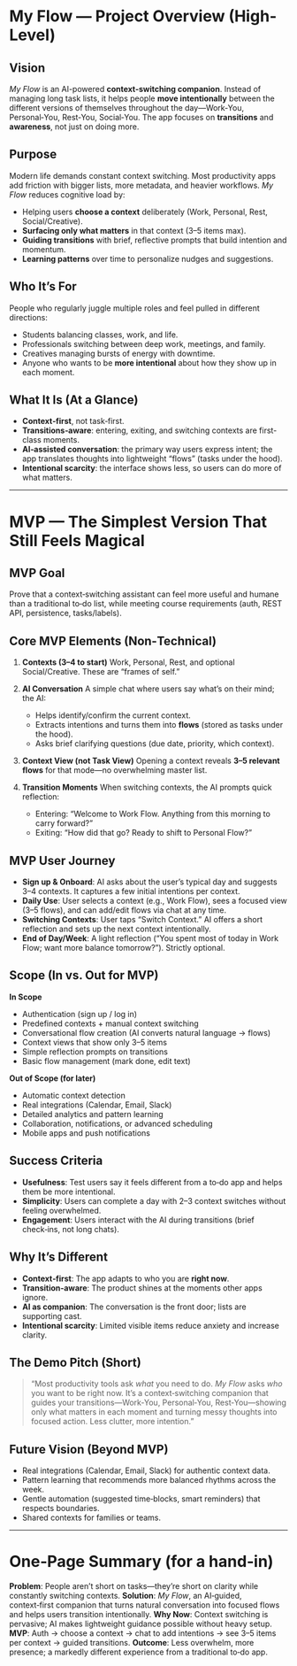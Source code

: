 # My Flow — Project Overview (High-Level)

## Vision

_My Flow_ is an AI-powered **context-switching companion**. Instead of managing long task lists, it helps people **move intentionally** between the different versions of themselves throughout the day—Work‑You, Personal‑You, Rest‑You, Social‑You. The app focuses on **transitions** and **awareness**, not just on doing more.

## Purpose

Modern life demands constant context switching. Most productivity apps add friction with bigger lists, more metadata, and heavier workflows. _My Flow_ reduces cognitive load by:

- Helping users **choose a context** deliberately (Work, Personal, Rest, Social/Creative).
- **Surfacing only what matters** in that context (3–5 items max).
- **Guiding transitions** with brief, reflective prompts that build intention and momentum.
- **Learning patterns** over time to personalize nudges and suggestions.

## Who It’s For

People who regularly juggle multiple roles and feel pulled in different directions:

- Students balancing classes, work, and life.
- Professionals switching between deep work, meetings, and family.
- Creatives managing bursts of energy with downtime.
- Anyone who wants to be **more intentional** about how they show up in each moment.

## What It Is (At a Glance)

- **Context‑first**, not task‑first.
- **Transitions‑aware**: entering, exiting, and switching contexts are first-class moments.
- **AI‑assisted conversation**: the primary way users express intent; the app translates thoughts into lightweight “flows” (tasks under the hood).
- **Intentional scarcity**: the interface shows less, so users can do more of what matters.

---

# MVP — The Simplest Version That Still Feels Magical

## MVP Goal

Prove that a context‑switching assistant can feel more useful and humane than a traditional to‑do list, while meeting course requirements (auth, REST API, persistence, tasks/labels).

## Core MVP Elements (Non‑Technical)

1. **Contexts (3–4 to start)**
   Work, Personal, Rest, and optional Social/Creative. These are “frames of self.”

2. **AI Conversation**
   A simple chat where users say what’s on their mind; the AI:
   - Helps identify/confirm the current context.
   - Extracts intentions and turns them into **flows** (stored as tasks under the hood).
   - Asks brief clarifying questions (due date, priority, which context).

3. **Context View (not Task View)**
   Opening a context reveals **3–5 relevant flows** for that mode—no overwhelming master list.

4. **Transition Moments**
   When switching contexts, the AI prompts quick reflection:
   - Entering: “Welcome to Work Flow. Anything from this morning to carry forward?”
   - Exiting: “How did that go? Ready to shift to Personal Flow?”

## MVP User Journey

- **Sign up & Onboard**: AI asks about the user’s typical day and suggests 3–4 contexts. It captures a few initial intentions per context.
- **Daily Use**: User selects a context (e.g., Work Flow), sees a focused view (3–5 flows), and can add/edit flows via chat at any time.
- **Switching Contexts**: User taps “Switch Context.” AI offers a short reflection and sets up the next context intentionally.
- **End of Day/Week**: A light reflection (“You spent most of today in Work Flow; want more balance tomorrow?”). Strictly optional.

## Scope (In vs. Out for MVP)

**In Scope**

- Authentication (sign up / log in)
- Predefined contexts + manual context switching
- Conversational flow creation (AI converts natural language → flows)
- Context views that show only 3–5 items
- Simple reflection prompts on transitions
- Basic flow management (mark done, edit text)

**Out of Scope (for later)**

- Automatic context detection
- Real integrations (Calendar, Email, Slack)
- Detailed analytics and pattern learning
- Collaboration, notifications, or advanced scheduling
- Mobile apps and push notifications

## Success Criteria

- **Usefulness**: Test users say it feels different from a to‑do app and helps them be more intentional.
- **Simplicity**: Users can complete a day with 2–3 context switches without feeling overwhelmed.
- **Engagement**: Users interact with the AI during transitions (brief check‑ins, not long chats).

## Why It’s Different

- **Context‑first**: The app adapts to who you are **right now**.
- **Transition‑aware**: The product shines at the moments other apps ignore.
- **AI as companion**: The conversation is the front door; lists are supporting cast.
- **Intentional scarcity**: Limited visible items reduce anxiety and increase clarity.

## The Demo Pitch (Short)

> “Most productivity tools ask _what_ you need to do. _My Flow_ asks _who_ you want to be right now. It’s a context‑switching companion that guides your transitions—Work‑You, Personal‑You, Rest‑You—showing only what matters in each moment and turning messy thoughts into focused action. Less clutter, more intention.”

## Future Vision (Beyond MVP)

- Real integrations (Calendar, Email, Slack) for authentic context data.
- Pattern learning that recommends more balanced rhythms across the week.
- Gentle automation (suggested time‑blocks, smart reminders) that respects boundaries.
- Shared contexts for families or teams.

---

# One‑Page Summary (for a hand‑in)

**Problem**: People aren’t short on tasks—they’re short on clarity while constantly switching contexts.
**Solution**: _My Flow_, an AI‑guided, context‑first companion that turns natural conversation into focused flows and helps users transition intentionally.
**Why Now**: Context switching is pervasive; AI makes lightweight guidance possible without heavy setup.
**MVP**: Auth → choose a context → chat to add intentions → see 3–5 items per context → guided transitions.
**Outcome**: Less overwhelm, more presence; a markedly different experience from a traditional to‑do app.
